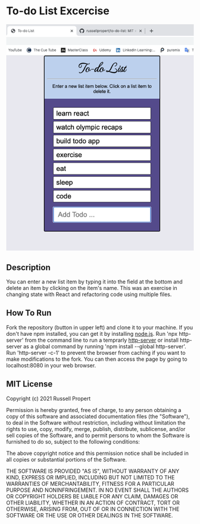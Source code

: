 # To-do List Excercise

![To-do list screenshot](Share_Your_Styled_ToDo_List.png)

## Description
You can enter a new list item by typing it into the field at the bottom and delete an item by clicking on the item's name. This was an exercise in changing state with React and refactoring code using multiple files.

## How To Run
Fork the repository (button in upper left) and clone it to your machine. If you don't have npm installed, you can get it by installing [node.js](https://nodejs.org/en/download/). Run 'npx http-server' from the command line to run a temprarly [http-server](https://www.npmjs.com/package/http-server) or install http-server as a global command by running 'npm install --global http-server'. Run 'http-server -c-1' to prevent the browser from caching if you want to make modifications to the fork. You can then access the page by going to localhost:8080 in your web browser.

## MIT License
Copyright (c) 2021 Russell Propert

Permission is hereby granted, free of charge, to any person obtaining a copy
of this software and associated documentation files (the "Software"), to deal
in the Software without restriction, including without limitation the rights
to use, copy, modify, merge, publish, distribute, sublicense, and/or sell
copies of the Software, and to permit persons to whom the Software is
furnished to do so, subject to the following conditions:

The above copyright notice and this permission notice shall be included in all
copies or substantial portions of the Software.

THE SOFTWARE IS PROVIDED "AS IS", WITHOUT WARRANTY OF ANY KIND, EXPRESS OR
IMPLIED, INCLUDING BUT NOT LIMITED TO THE WARRANTIES OF MERCHANTABILITY,
FITNESS FOR A PARTICULAR PURPOSE AND NONINFRINGEMENT. IN NO EVENT SHALL THE
AUTHORS OR COPYRIGHT HOLDERS BE LIABLE FOR ANY CLAIM, DAMAGES OR OTHER
LIABILITY, WHETHER IN AN ACTION OF CONTRACT, TORT OR OTHERWISE, ARISING FROM,
OUT OF OR IN CONNECTION WITH THE SOFTWARE OR THE USE OR OTHER DEALINGS IN THE
SOFTWARE.
